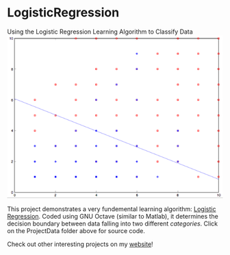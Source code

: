 # LogisticRegression
Using the Logistic Regression Learning Algorithm to Classify Data
![alt tag](https://github.com/vasan10591/LogisticRegression/blob/master/img/LogReg.png?raw=true)

This project demonstrates a very fundemental learning algorithm: [Logistic Regression](https://en.wikipedia.org/wiki/Logistic_regression). Coded using GNU Octave (similar to Matlab), it determines the decision boundary between data falling into two different *categories*. Click on the ProjectData folder above for source code.

Check out other interesting projects on my [website](https://vasan10591.github.io/BitesizeAI/WebsiteDat/index.html)!
